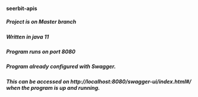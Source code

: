 #### seerbit-apis
##### Project is on Master branch

##### Written in java 11

##### Program runs on port 8080

##### Program already configured with Swagger.
##### This can be accessed on http://localhost:8080/swagger-ui/index.html#/ when the program is up and running.


